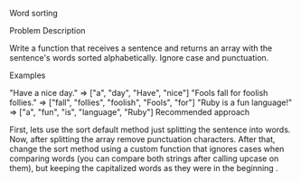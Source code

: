 Word sorting

Problem Description

Write a function that receives a sentence and returns an array with the sentence's words sorted alphabetically. Ignore case and punctuation.

Examples

"Have a nice day." => ["a", "day", "Have", "nice"]
"Fools fall for foolish follies." => ["fall", "follies", "foolish", "Fools", "for"]
"Ruby is a fun language!" => ["a", "fun", "is", "language", "Ruby"]
Recommended approach

First, lets use the sort default method just splitting the sentence into words.
Now, after splitting the array remove punctuation characters.
After that, change the sort method using a custom function that ignores cases when comparing words (you can compare both strings after calling upcase on them), but keeping the capitalized words as they were in the beginning .